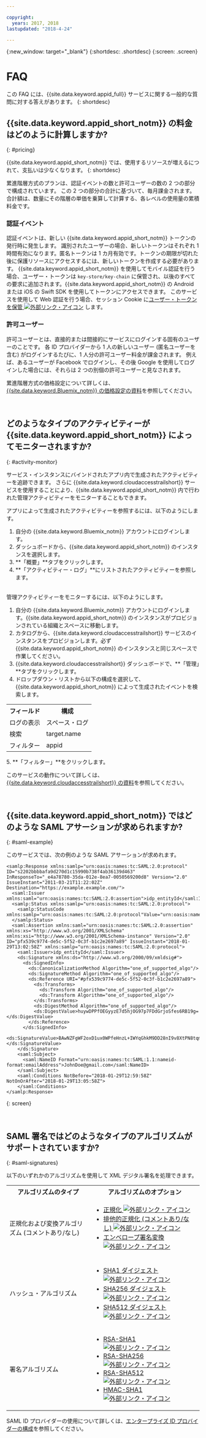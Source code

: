 ```yaml
---

copyright:
  years: 2017, 2018
lastupdated: "2018-4-24"

---
```


{:new_window: target="_blank"}
{:shortdesc: .shortdesc}
{:screen: .screen}


# FAQ

この FAQ には、{{site.data.keyword.appid_full}} サービスに関する一般的な質問に対する答えがあります。
{: shortdesc}


## {{site.data.keyword.appid_short_notm}} の料金はどのように計算しますか?
{: #pricing}

{{site.data.keyword.appid_short_notm}} では、使用するリソースが増えるにつれて、支払いは少なくなります。
{: shortdesc}

累進階層方式のプランは、認証イベントの数と許可ユーザーの数の 2 つの部分で構成されています。 この 2 つの部分の合計に基づいて、毎月課金されます。 合計額は、数量にその階層の単価を乗算して計算する、各レベルの使用量の累積料金です。

### 認証イベント

認証イベントは、新しい {{site.data.keyword.appid_short_notm}} トークンの発行時に発生します。 識別されたユーザーの場合、新しいトークンはそれぞれ 1 時間有効になります。匿名トークンは 1 カ月有効です。トークンの期限が切れた後に保護リソースにアクセスするには、新しいトークンを作成する必要があります。 {{site.data.keyword.appid_short_notm}} を使用してモバイル認証を行う場合、ユーザー・トークンは `key-store/key-chain` に保管され、以後のすべての要求に追加されます。{{site.data.keyword.appid_short_notm}} の Android または iOS の Swift SDK を使用してトークンにアクセスできます。 このサービスを使用して Web 認証を行う場合、セッション Cookie に<a href="https://github.com/ibm-cloud-security/appid-serversdk-nodejs" target="_blank">ユーザー・トークンを保管 <img src="../../icons/launch-glyph.svg" alt="外部リンク・アイコン"></a> します。

### 許可ユーザー

許可ユーザーとは、直接的または間接的にサービスにログインする固有のユーザーのことです。 各 ID プロバイダーから 1 人の新しいユーザー (匿名ユーザーを含む) がログインするたびに、1 人分の許可ユーザー料金が課金されます。 例えば、あるユーザーが Facebook でログインし、その後 Google を使用してログインした場合には、それらは 2 つの別個の許可ユーザーと見なされます。

累進階層方式の価格設定について詳しくは、[{{site.data.keyword.Bluemix_notm}} の価格設定の資料](/docs/billing-usage/how_charged.html#services)を参照してください。

</br>

## どのようなタイプのアクティビティーが {{site.data.keyword.appid_short_notm}} によってモニターされますか?
{: #activity-monitor}

サービス・インスタンスにバインドされたアプリ内で生成されたアクティビティーを追跡できます。 さらに {{site.data.keyword.cloudaccesstrailshort}} サービスを使用することにより、{{site.data.keyword.appid_short_notm}} 内で行われた管理アクティビティーをモニターすることもできます。

アプリによって生成されたアクティビティーを参照するには、以下のようにします。

1. 自分の {{site.data.keyword.Bluemix_notm}} アカウントにログインします。
2. ダッシュボードから、{{site.data.keyword.appid_short_notm}} のインスタンスを選択します。
3. **「概要」**タブをクリックします。
4. **「アクティビティー・ログ」**にリストされたアクティビティーを参照します。

</br>
管理アクティビティーをモニターするには、以下のようにします。

1. 自分の {{site.data.keyword.Bluemix_notm}} アカウントにログインします。{{site.data.keyword.appid_short_notm}} のインスタンスがプロビジョンされている組織とスペースに移動します。
2. カタログから、{{site.data.keyword.cloudaccesstrailshort}} サービスのインスタンスをプロビジョンします。必ず {{site.data.keyword.appid_short_notm}} のインスタンスと同じスペースで作業してください。
3. {{site.data.keyword.cloudaccesstrailshort}} ダッシュボードで、**「管理」**タブをクリックします。
4. ドロップダウン・リストから以下の構成を選択して、{{site.data.keyword.appid_short_notm}} によって生成されたイベントを検索します。
<table>
  <tr>
    <th> フィールド </th>
    <th> 構成 </th>
  </tr>
  <tr>
    <td>ログの表示</td>
    <td>スペース・ログ</td>
  </tr>
  <tr>
    <td>検索</td>
    <td>target.name</td>
  </tr>
  <tr>
    <td>フィルター</td>
    <td>appid</td>
  </tr>
</table>
5. **「フィルター」**をクリックします。

このサービスの動作について詳しくは、[{{site.data.keyword.cloudaccesstrailshort}} の資料](/docs/services/cloud-activity-tracker/index.html)を参照してください。

</br>

## {{site.data.keyword.appid_short_notm}} ではどのような SAML アサーションが求められますか?
{: #saml-example}

このサービスでは、次の例のような SAML アサーションが求めれます。

```
<samlp:Response xmlns:samlp="urn:oasis:names:tc:SAML:2.0:protocol" ID="s2202bbbbafa9d270d1c15990b738f4ab36139d463" InResponseTo="_e4a78780-35da-012e-8ea7-0050569200d8" Version="2.0" IssueInstant="2011-03-21T11:22:02Z" Destination="https://example.example.com/">
  <saml:Issuer xmlns:saml="urn:oasis:names:tc:SAML:2.0:assertion">idp_entityId</saml:Issuer>
  <samlp:Status xmlns:samlp="urn:oasis:names:tc:SAML:2.0:protocol">
    <samlp:StatusCode  xmlns:samlp="urn:oasis:names:tc:SAML:2.0:protocol"Value="urn:oasis:names:tc:SAML:2.0:status:Success"/>
  </samlp:Status>
  <saml:Assertion xmlns:saml="urn:oasis:names:tc:SAML:2.0:assertion" xmlns:xs="http://www.w3.org/2001/XMLSchema" xmlns:xsi="http://www.w3.org/2001/XMLSchema-instance" Version="2.0" ID="pfx539c9774-de5c-5f52-0c3f-b1c2e2697a89" IssueInstant="2018-01-29T13:02:58Z" xmlns:samlp="urn:oasis:names:tc:SAML:2.0:protocol">
    <saml:Issuer>idp_entityId</saml:Issuer>
    <ds:Signature xmlns:ds="http://www.w3.org/2000/09/xmldsig#">
      <ds:SignedInfo>
        <ds:CanonicalizationMethod Algorithm="one_of_supported_algo"/>
        <ds:SignatureMethod Algorithm="one_of_supported_algo"/>
        <ds:Reference URI="#pfx539c9774-de5c-5f52-0c3f-b1c2e2697a89">
          <ds:Transforms>
            <ds:Transform Algorithm="one_of_supported_algo"/>
            <ds:Transform Algorithm="one_of_supported_algo"/>
          </ds:Transforms>
          <ds:DigestMethod Algorithm="one_of_supported_algo"/>
          <ds:DigestValue>huywDPPfOEGyyzE7d5hjOG97p7FDdGrjoSfes6RB19g=</ds:DigestValue>
        </ds:Reference>
      </ds:SignedInfo>
 <ds:SignatureValue>BAwNZFgWF2oxD1ux0WPfeHnzL+IWYqGhkM9DD28nI9v8XtPN8tqmIb5y4bomaYknmNpWYn7TgNO2Rn/XOq+N9fTZXO2RybaC49iF+zWibRIcNwFKCCpDL6H6jA5eqJX2YKBR+K6Yt2JPoUIRLmqdgm2lMr4Nwq1KYcSzQ/yoV5W0SN/V5t8EfctFoaXVPdtfHVXkwqHeufo+L4gobFt9NRTzXB0SQEClA1L8hQ+/LhY4l46k1D0c34iWjVLZr+ecQyubf7rekOG/R7DjWCFMTke822dR+eJTPWFsHGSPWCDDHFYqB4QMinTvUnsngjY3AssPqIOjeUxjL3p+GXn8IQ==</ds:SignatureValue>
    </ds:Signature>
    <saml:Subject>
      <saml:NameID Format="urn:oasis:names:tc:SAML:1.1:nameid-format:emailAddress">JohnDoe@gmail.com</saml:NameID>
    </saml:Subject>
    <saml:Conditions NotBefore="2018-01-29T12:59:58Z" NotOnOrAfter="2018-01-29T13:05:58Z">
    </saml:Conditions>
</samlp:Response>
```
{: screen}

</br>

## SAML 署名ではどのようなタイプのアルゴリズムがサポートされていますか?
{: #saml-signatures}

以下のいずれかのアルゴリズムを使用して XML デジタル署名を処理できます。

<table>
  <tr>
    <th> アルゴリズムのタイプ</th>
    <th> アルゴリズムのオプション</th>
  </tr>
  <tr>
    <td>正規化および変換アルゴリズム (コメントあり/なし)</td>
    <td><ul><li><a href="http://www.w3.org/TR/2001/REC-xml-c14n-20010315" target="_blank">正規化 <img src="../../icons/launch-glyph.svg" alt="外部リンク・アイコン"></a></li>
    <li><a href="http://www.w3.org/2001/10/xml-exc-c14n#" target="_blank">排他的正規化 (コメントあり/なし) <img src="../../icons/launch-glyph.svg" alt="外部リンク・アイコン"></a></li>
    <li><a href=" http://www.w3.org/2000/09/xmldsig#enveloped-signature" target="_blank">エンベロープ署名変換 <img src="../../icons/launch-glyph.svg" alt="外部リンク・アイコン"></a></li></ul></td>
  </tr>
  <tr>
    <td>ハッシュ・アルゴリズム</td>
    <td><ul><li><a href="http://www.w3.org/2000/09/xmldsig#sha1" target="_blank">SHA1 ダイジェスト <img src="../../icons/launch-glyph.svg" alt="外部リンク・アイコン"></a></li>
    <li><a href="http://www.w3.org/2001/04/xmlenc#sha256" target="_blank">SHA256 ダイジェスト <img src="../../icons/launch-glyph.svg" alt="外部リンク・アイコン"></a></li>
    <li><a href="http://www.w3.org/2001/04/xmlenc#sha512" target="_blank">SHA512 ダイジェスト <img src="../../icons/launch-glyph.svg" alt="外部リンク・アイコン"></a></li></ul></td>
  </tr>
  <tr>
    <td>署名アルゴリズム</td>
    <td><ul><li><a href="http://www.w3.org/2000/09/xmldsig#rsa-sha1" target="_blank">RSA-SHA1 <img src="../../icons/launch-glyph.svg" alt="外部リンク・アイコン"></a></li>
    <li><a href="http://www.w3.org/2001/04/xmldsig-more#rsa-sha256" target="_blank">RSA-SHA256 <img src="../../icons/launch-glyph.svg" alt="外部リンク・アイコン"></a></li>
    <li><a href="http://www.w3.org/2001/04/xmldsig-more#rsa-sha512" target="_blank">RSA-SHA512 <img src="../../icons/launch-glyph.svg" alt="外部リンク・アイコン"></a></li>
    <li><a href="http://www.w3.org/2000/09/xmldsig#hmac-sha1" target="_blank">HMAC-SHA1 <img src="../../icons/launch-glyph.svg" alt="外部リンク・アイコン"></a></li></ul></td>
  </tr>
</table>

SAML ID プロバイダーの使用について詳しくは、[エンタープライズ ID プロバイダーの構成](enterprise.html)を参照してください。
